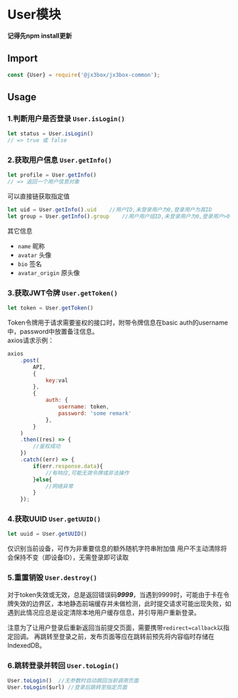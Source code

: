 # User模块

**记得先npm install更新**

## Import
```javascript
const {User} = require('@jx3box/jx3box-common');
```

## Usage
### 1.判断用户是否登录 `User.isLogin()`
```javascript
let status = User.isLogin()
// => true 或 false
```

### 2.获取用户信息 `User.getInfo()`
```javascript
let profile = User.getInfo()
// => 返回一个用户信息对象
```
可以直接链获取指定值
```javascript
let uid = User.getInfo().uid    //用户ID,未登录用户为0,登录用户为其ID
let group = User.getInfo().group    //用户用户组ID,未登录用户为0,登录用户>0
```
其它信息
+ `name` 昵称
+ `avatar` 头像
+ `bio` 签名
+ `avatar_origin` 原头像


### 3.获取JWT令牌 `User.getToken()`
```javascript
let token = User.getToken()
```
Token令牌用于请求需要鉴权的接口时，附带令牌信息在basic auth的username中，password中放置备注信息。  
axios请求示例：
```javascript
axios
    .post(
        API,
        {
            key:val
        },
        {
            auth: {
                username: token,
                password: 'some remark'
            },
        }
    )
    .then((res) => {
        //鉴权成功
    })
    .catch((err) => {
        if(err.response.data){
            //有响应,可能无效令牌或非法操作
        }else{
            //网络异常
        }
    });
```

### 4.获取UUID `User.getUUID()`
```javascript
let uuid = User.getUUID()
```
仅识别当前设备，可作为非重要信息的额外随机字符串附加值
用户不主动清除将会保持不变（即设备ID），无需登录即可读取


### 5.重置销毁 `User.destroy()`
对于token失效或无效，总是返回错误码***9999***，当遇到9999时，可能由于卡在令牌失效的边界区，本地静态前端缓存并未做检测，此时提交请求可能出现失败，如遇到此情况应总是设定清除本地用户缓存信息，并引导用户重新登录。

注意为了让用户登录后重新返回当前提交页面，需要携带`redirect=callback`以指定回调。
再跳转至登录之前，发布页面等应在跳转前预先将内容临时存储在IndexedDB。

### 6.跳转登录并转回 `User.toLogin()`
```javascript
User.toLogin()  //无参数时自动跳回当前调用页面
User.toLogin($url) //登录后跳转至指定页面
```
